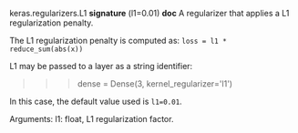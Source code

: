 keras.regularizers.L1
__signature__
(l1=0.01)
__doc__
A regularizer that applies a L1 regularization penalty.

The L1 regularization penalty is computed as:
`loss = l1 * reduce_sum(abs(x))`

L1 may be passed to a layer as a string identifier:

>>> dense = Dense(3, kernel_regularizer='l1')

In this case, the default value used is `l1=0.01`.

Arguments:
    l1: float, L1 regularization factor.
